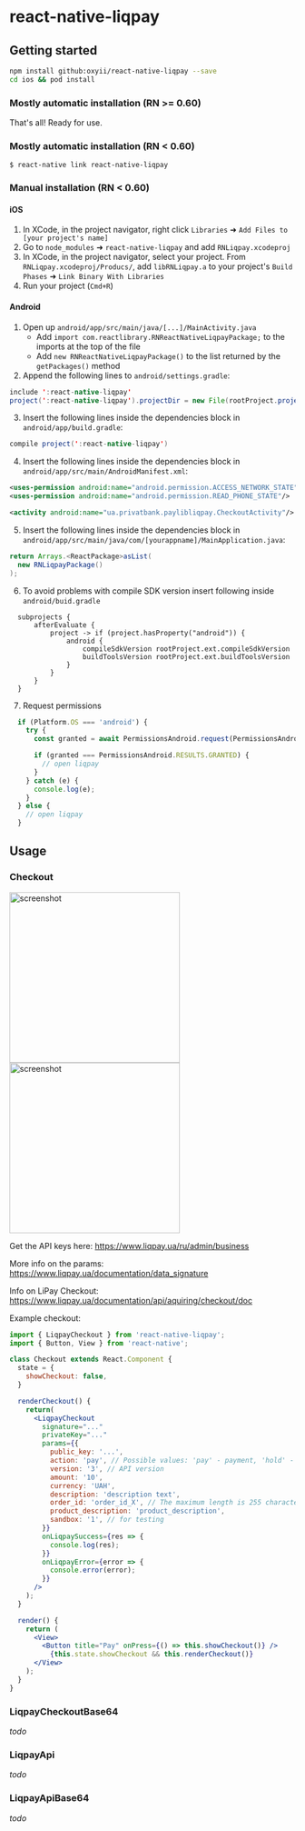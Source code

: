 # react-native-liqpay

## Getting started

```bash
npm install github:oxyii/react-native-liqpay --save
cd ios && pod install
```

### Mostly automatic installation (RN >= 0.60)

That's all! Ready for use.

### Mostly automatic installation (RN < 0.60)

`$ react-native link react-native-liqpay`

### Manual installation (RN < 0.60)

#### iOS

1. In XCode, in the project navigator, right click `Libraries` ➜ `Add Files to [your project's name]`
2. Go to `node_modules` ➜ `react-native-liqpay` and add `RNLiqpay.xcodeproj`
3. In XCode, in the project navigator, select your project. From `RNLiqpay.xcodeproj/Producs/`, add `libRNLiqpay.a` to your project's `Build Phases` ➜ `Link Binary With Libraries`
4. Run your project (`Cmd+R`)

#### Android

1. Open up `android/app/src/main/java/[...]/MainActivity.java`
    - Add `import com.reactlibrary.RNReactNativeLiqpayPackage;` to the imports at the top of the file
    - Add `new RNReactNativeLiqpayPackage()` to the list returned by the `getPackages()` method
2. Append the following lines to `android/settings.gradle`:

  ```java
  include ':react-native-liqpay'
  project(':react-native-liqpay').projectDir = new File(rootProject.projectDir, '../node_modules/react-native-liqpay/android')
  ```

3. Insert the following lines inside the dependencies block in `android/app/build.gradle`:

  ```java
  compile project(':react-native-liqpay')
  ```

4. Insert the following lines inside the dependencies block in `android/app/src/main/AndroidManifest.xml`:

  ```xml
  <uses-permission android:name="android.permission.ACCESS_NETWORK_STATE"/>
  <uses-permission android:name="android.permission.READ_PHONE_STATE"/>

  <activity android:name="ua.privatbank.paylibliqpay.CheckoutActivity"/>
  ```

5. Insert the following lines inside the dependencies block in `android/app/src/main/java/com/[yourappname]/MainApplication.java`:

  ```java
  return Arrays.<ReactPackage>asList(
    new RNLiqpayPackage()
  );
  ```
  
6. To avoid problems with compile SDK version insert following inside `android/buid.gradle`
  ```
    subprojects {
        afterEvaluate {
            project -> if (project.hasProperty("android")) {
                android {
                    compileSdkVersion rootProject.ext.compileSdkVersion
                    buildToolsVersion rootProject.ext.buildToolsVersion
                }
            }
        }
    }
  ```
7. Request permissions
  ```javascript
    if (Platform.OS === 'android') {
      try {
        const granted = await PermissionsAndroid.request(PermissionsAndroid.PERMISSIONS.READ_PHONE_STATE);

        if (granted === PermissionsAndroid.RESULTS.GRANTED) {
          // open liqpay
        }
      } catch (e) {
        console.log(e);
      }
    } else {
      // open liqpay
    }
  ```  

## Usage

### Checkout

<img src="screenshot_android.png" alt="screenshot" width="300" /> <img src="screenshot_ios.png" alt="screenshot" width="300" />

Get the API keys here:
https://www.liqpay.ua/ru/admin/business

More info on the params:
https://www.liqpay.ua/documentation/data_signature

Info on LiPay Checkout:
https://www.liqpay.ua/documentation/api/aquiring/checkout/doc

Example checkout:

```jsx
import { LiqpayCheckout } from 'react-native-liqpay';
import { Button, View } from 'react-native';

class Checkout extends React.Component {
  state = {
    showCheckout: false,
  }

  renderCheckout() {
    return(
      <LiqpayCheckout
        signature="..."
        privateKey="..."
        params={{
          public_key: '...',
          action: 'pay', // Possible values: 'pay' - payment, 'hold' - blocking funds on the sender's account, 'subscribe' - regular payment, 'paydonate' - donation, auth - preauthorization of the card
          version: '3', // API version
          amount: '10',
          currency: 'UAH',
          description: 'description text',
          order_id: 'order_id_X', // The maximum length is 255 characters
          product_description: 'product_description',
          sandbox: '1', // for testing
        }}
        onLiqpaySuccess={res => {
          console.log(res);
        }}
        onLiqpayError={error => {
          console.error(error);
        }}
      />
    );
  }

  render() {
    return (
      <View>
        <Button title="Pay" onPress={() => this.showCheckout()} />
          {this.state.showCheckout && this.renderCheckout()}
      </View>
    );
  }
}
```

### LiqpayCheckoutBase64

_todo_

### LiqpayApi

_todo_

### LiqpayApiBase64

_todo_
